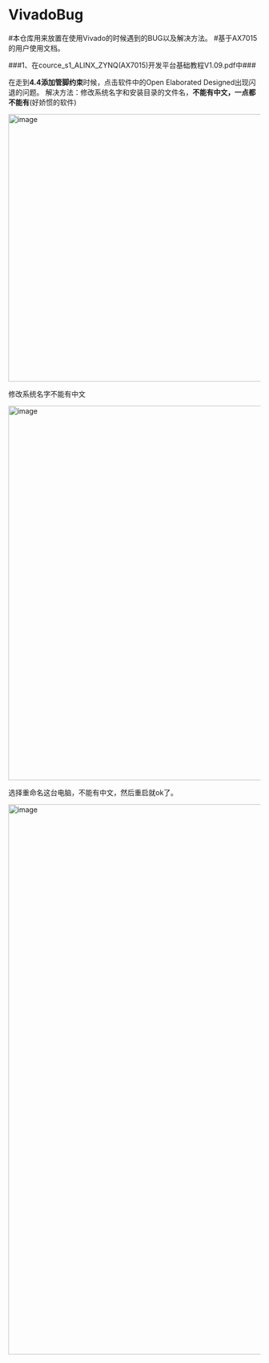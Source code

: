 # VivadoBug
#本仓库用来放置在使用Vivado的时候遇到的BUG以及解决方法。
#基于AX7015的用户使用文档。

###1、在cource_s1_ALINX_ZYNQ(AX7015)开发平台基础教程V1.09.pdf中### 

在走到**4.4添加管脚约束**时候，点击软件中的Open Elaborated Designed出现闪退的问题。
解决方法：修改系统名字和安装目录的文件名，**不能有中文，一点都不能有**(好娇惯的软件)

<img width="533" alt="image" src="https://github.com/dengjiahao12/VivadoBug/assets/144973506/17110a3e-5263-4f3a-9aba-75c28f9d084a">

修改系统名字不能有中文

<img width="746" alt="image" src="https://github.com/dengjiahao12/VivadoBug/assets/144973506/47f949ff-8cc3-4882-bcb3-1b13207288ad">

选择重命名这台电脑，不能有中文，然后重启就ok了。

<img width="1096" alt="image" src="https://github.com/dengjiahao12/VivadoBug/assets/144973506/e188e8d7-e2e4-42c7-9b9b-33d39ef801f0">
